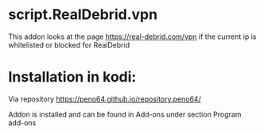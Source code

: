 # script.RealDebrid.vpn
This addon looks at the page https://real-debrid.com/vpn if the current ip is whitelisted or blocked for RealDebrid

# Installation in kodi:
Via repository https://peno64.github.io/repository.peno64/

Addon is installed and can be found in Add-ons under section Program add-ons
